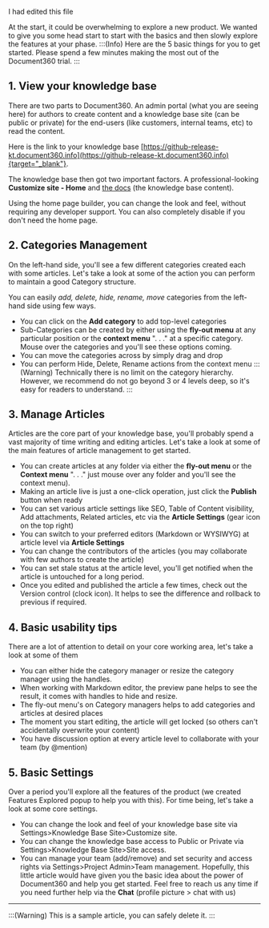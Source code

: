 I had edited this file

At the start, it could be overwhelming to explore a new product. We wanted to give you some head start to start with the basics and then slowly explore the features at your phase. 
:::(Info)
Here are the 5 basic things for you to get started. Please spend a few minutes making the most out of the Document360 trial. 
:::
## 1. View your knowledge base
There are two parts to Document360. An admin portal (what you are seeing here) for authors to create content and a knowledge base site (can be public or private) for the end-users (like customers, internal teams, etc) to read the content. 

Here is the link to your knowledge base [https://github-release-kt.document360.info](https://github-release-kt.document360.info){target="_blank"}. 

The knowledge base then got two important factors. A professional-looking **Customize site - Home** and [the docs](https://github-release-kt.document360.info/docs) (the knowledge base content).

Using the home page builder, you can change the look and feel, without requiring any developer support. You can also completely disable if you don't need the home page. 

## 2. Categories Management
On the left-hand side, you'll see a few different categories created each with some articles. Let's take a look at some of the action you can perform to maintain a good Category structure.

You can easily *add, delete, hide, rename, move* categories from the left-hand side using few ways. 
* You can click on the **Add category** to add top-level categories
* Sub-Categories can be created by either using the **fly-out menu** at any particular position or the **context menu** ". . ." at a specific category. Mouse over the categories and you'll see these options coming. 
* You can move the categories across by simply drag and drop
* You can perform Hide, Delete, Rename actions from the context menu
:::(Warning)
Technically there is no limit on the category hierarchy. However, we recommend do not go beyond 3 or 4 levels deep, so it's easy for readers to understand.
:::
## 3. Manage Articles
Articles are the core part of your knowledge base, you'll probably spend a vast majority of time writing and editing articles. 
Let's take a look at some of the main features of article management to get started.
* You can create articles at any folder via either the **fly-out menu**  or the **Context menu** ". . ." just mouse over any folder and you'll see the context menu).
* Making an article live is just a one-click operation, just click the **Publish** button when ready
* You can set various article settings like SEO, Table of Content visibility, Add attachments, Related articles, etc via the **Article Settings** (gear icon on the top right)
* You can switch to your preferred editors (Markdown or WYSIWYG) at article level via **Article Settings** 
* You can change the contributors of the articles (you may collaborate with few authors to create the article)
* You can set stale status at the article level, you'll get notified when the article is untouched for a long period.
* Once you edited and published the article a few times, check out the Version control (clock icon). It helps to see the difference and rollback to previous if required.

## 4. Basic usability tips
There are a lot of attention to detail on your core working area, let's take a look at some of them
* You can either hide the category manager or resize the category manager using the handles.
* When working with Markdown editor, the preview pane helps to see the result, it comes with handles to hide and resize.
* The fly-out menu's on Category managers helps to add categories and articles at desired places
* The moment you start editing, the article will get locked (so others can't accidentally overwrite your content)
* You have discussion option at every article level to collaborate with your team (by @mention)

## 5. Basic Settings
Over a period you'll explore all the features of the product (we created Features Explored popup to help you with this). For time being, let's take a look at some core settings.
* You can change the look and feel of your knowledge base site via Settings>Knowledge Base Site>Customize site.
* You can change the knowledge base access to Public or Private via Settings>Knowledge Base Site>Site access.
* You can manage your team (add/remove) and set security and access rights via Settings>Project Admin>Team management.
Hopefully, this little article would have given you the basic idea about the power of Document360 and help you get started. 
Feel free to reach us any time if you need further help via the **Chat** (profile picture > chat with us)
***
:::(Warning)
This is a sample article, you can safely delete it.
:::
